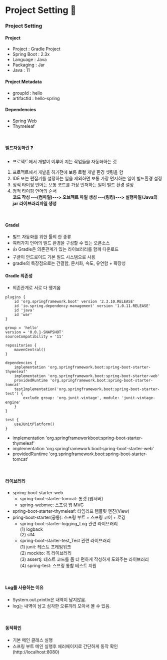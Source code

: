 # Project Setting 🌿

### Project Setting
#### Project 
+ Project : Gradle Project
+ Spring Boot : 2.3x
+ Language : Java
+ Packaging : Jar
+ Java : 11

#### Project Metadata
+ groupId : hello
+ artifactId : hello-spring

#### Dependencies
+ Spring Web
+ Thymeleaf
<br/>

#### 빌드자동화란 ❓ 
+ 프로젝트에서 개발이 이루어 지는 작업들을 자동화하는 것
1. 프로젝트에서 개발을 하기전에 보통 로컬 개발 환경 셋팅을 함
2. IDE 또는 편집기를 설정하는 일을 제외하면 보통 가장 먼저하는 일이 빌드환경 설정
3. 정적 타이핑 언어는 보통 코드를 가장 먼저하는 일이 빌드 환경 설정
4. 정적 타이핑 언어의 순서 
    <br/> **코드 작성 ---(컴파일)---> 오브젝트 파일 생성 ---(링킹)---> 실행파일/Java의 jar 라이브러리파일 생성**
<br/>

#### Gradel
+ 빌드 자동화를 위한 툴의 한 종류
+ 여러가지 언어의 빌드 환경을 구성할 수 있는 오픈소스
+ 👍 Gradle은 의존관계가 있는 라이브러리를 함께 다운로드
+ 구글이 안드로이드 기본 빌드 시스템으로 사용
+ gradle의 특장점으로는 간결함, 문서화, 속도, 유연함 + 확장성

#### Gradle 의존성  
+ 의존관계로 서로 다 땡겨옴
~~~
plugins {
	id 'org.springframework.boot' version '2.3.10.RELEASE'
	id 'io.spring.dependency-management' version '1.0.11.RELEASE'
	id 'java'
	id 'war'
}

group = 'hello'
version = '0.0.1-SNAPSHOT'
sourceCompatibility = '11'

repositories {
	mavenCentral()
}

dependencies {
	implementation 'org.springframework.boot:spring-boot-starter-thymeleaf' 
	implementation 'org.springframework.boot:spring-boot-starter-web'
	providedRuntime 'org.springframework.boot:spring-boot-starter-tomcat'
	testImplementation('org.springframework.boot:spring-boot-starter-test') {
		exclude group: 'org.junit.vintage', module: 'junit-vintage-engine'
	}
}

test {
    useJUnitPlatform()
}
~~~
+ implementation 'org.springframeworkboot:spring-boot-starter-thymeleaf' 
+ implementation 'org.springframework.boot:spring-boot-starter-web' 
+ providedRuntime 'org.springframework.boot:spring-boot-starter-tomcat' 
<br/>


#### 라이브러리
+ spring-boot-starter-web
    + spring-boot-starter-tomcat: 톰캣 (웹서버)
    + spring-webmvc: 스프링 웹 MVC
+ spring-boot-starter-thymeleaf: 타임리프 템플릿 엔진(View)
+ pring-boot-starter(공통): 스프링 부트 + 스프링 코어 + 로깅
    + spring-boot-starter-logging_Log 관련 라이브러리 <br/>
        (1) logback <br/>
        (2) slf4 <br/>
    + spring-boot-starter-test_Test 관련 라이브러리 <br/>
        (1) junit: 테스트 프레임워크 <br/>
        (2) mockito: 목 라이브러리 <br/>
        (3) assertj: 테스트 코드를 좀 더 편하게 작성하게 도와주는 라이브러리 <br/>
        (4) spring-test: 스프링 통합 테스트 지원 <br/>
<br/>

#### Log를 사용하는 이유
+ System.out.println은 내역이 남지않음. 
+ log는 내역이 남고 심각한 오류끼리 모아서 볼 수 있음.
<br/>

#### 동작확인
+ 기본 메인 클래스 실행
+ 스프링 부트 메인 실행후 에러페이지로 간단하게 동작 확인(http://localhost:8080)
<br/>







